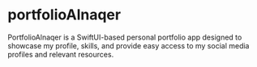 # portfolioAlnaqer
PortfolioAlnaqer is a SwiftUI-based personal portfolio app designed to showcase my profile, skills, and provide easy access to my social media profiles and relevant resources.
